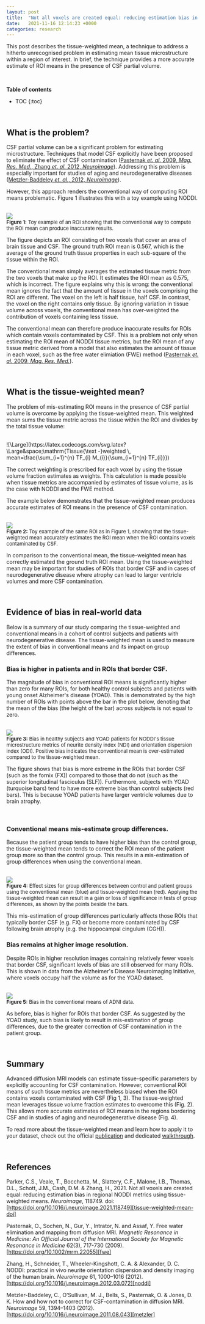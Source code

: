 ```yaml
---
layout: post
title:  "Not all voxels are created equal: reducing estimation bias in regional NODDI metrics using tissue-weighted means"
date:   2021-11-16 12:14:23 +0000
categories: research
---
```



This post describes the tissue-weighted mean, a technique to address a hitherto unrecognised problem in estimating mean tissue microstructure within a region of interest. In brief, the technique provides a more accurate estimate of ROI means in the presence of CSF partial volume.

<br/>

[comment]: <> (**Contents**)
**Table of contents**
* TOC
{:toc}

<br/>

## What is the problem?

CSF partial volume can be a significant problem for estimating microstructure. Techniques that model CSF explicitly have been proposed to eliminate the effect of CSF contamination ([Pasternak _et. al._ 2009, _Mag. Res. Med._, Zhang _et. al._ 2012, _Neuroimage_](#references)). Addressing this problem is especially important for studies of aging and neurodegenerative diseases ([Metzler-Baddeley _et. al._, 2012, _Neuroimage_](#references)). 

However, this approach renders the conventional way of computing ROI means problematic. Figure 1 illustrates this with a toy example using NODDI.


<br/>
<img src="{{ site.url }}/assets/posts/Tissue-weighted-mean/fig1.png">
<br/>
<font size="2"> <strong>Figure 1:</strong> Toy example of an ROI showing that the conventional way to compute the ROI mean can produce inaccurate results. </font>
<br/>

The figure depicts an ROI consisting of two voxels that cover an area of brain tissue and CSF. The ground truth ROI mean is 0.567, which is the average of the ground truth tissue properties in each sub-square of the tissue within the ROI.

The conventional mean simply averages the estimated tissue metric from the two voxels that make up the ROI. It estimates the ROI mean as 0.575, which is incorrect. The figure explains why this is wrong: the conventional mean ignores the fact that the amount of tissue in the voxels comprising the ROI are different. The voxel on the left is half tissue, half CSF. In contrast, the voxel on the right contains only tissue. By ignoring variation in tissue volume across voxels, the conventional mean has over-weighted the contribution of voxels containing less tissue.

The conventional mean can therefore produce inaccurate results for ROIs which contain voxels contaminated by CSF. This is a problem not only when estimating the ROI mean of NODDI tissue metrics, but the ROI mean of any tissue metric derived from a model that also estimates the amount of tissue in each voxel, such as the free water elimiation (FWE) method ([Pasternak _et. al._ 2009, _Mag. Res. Med._](#references)).

<br/>

## What is the tissue-weighted mean?

The problem of mis-estimating ROI means in the presence of CSF partial volume  is overcome by applying the tissue-weighted mean. This weighted mean sums the tissue metric across the tissue within the ROI and divides by the total tissue volume:


<br/>
![\Large](https://latex.codecogs.com/svg.latex?\Large&space;\mathrm{Tissue{\text -}weighted \, mean=\frac{\sum_{i=1}^{n} TF_{i} M_{i}}{\sum_{i=1}^{n} TF_{i}}})
<br/>

The correct weighting is prescribed for each voxel by using the tissue volume fraction estimates as weights. This calculation is made possible when tissue metrics are accompanied by estimates of tissue volume, as is the case with NODDI and the FWE method. 

The example below demonstrates that the tissue-weighted mean produces accurate estimates of ROI means in the presence of CSF contamination.

<br/>
<img src="{{ site.url }}/assets/posts/Tissue-weighted-mean/fig2.png">
<br/>
<font size="2"> <strong>Figure 2:</strong> Toy example of the same ROI as in Figure 1, showing that the tissue-weighted mean accurately estimates the ROI mean when the ROI contains voxels contaminated by CSF. </font>
<br/>

[comment]: <> (<img src="https://render.githubusercontent.com/render/math?math=\frac{1}{2}">)

In comparison to the conventional mean, the tissue-weighted mean has correctly estimated the ground truth ROI mean. Using the tissue-weighted mean may be important for studies of ROIs that border CSF and in cases of neurodegenerative disease where atrophy can lead to larger ventricle volumes and more CSF contamination. 

<br/>

## Evidence of bias in real-world data

Below is a summary of our study comparing the tissue-weighted and conventional means in a cohort of control subjects and patients with neurodegenerative disease. The tissue-weighted mean is used to measure the extent of bias in conventional means and its impact on group differences.

### Bias is higher in patients and in ROIs that border CSF.

The magnitude of bias in conventional ROI means is significantly higher than zero for many ROIs, for both healthy control subjects and patients with young onset Alzheimer's disease (YOAD). This is demonstrated by the high number of ROIs with points above the bar in the plot below, denoting that the mean of the bias (the height of the bar) across subjects is not equal to zero.

<br/>
<img src="{{ site.url }}/assets/posts/Tissue-weighted-mean/fig3.png">
<br/>
<font size="2"> <strong>Figure 3:</strong> Bias in healthy subjects and YOAD patients for NODDI's tissue microstructure metrics of neurite density 
index (NDI) and orientation dispersion index (ODI). Positive bias indicates the conventional mean is over-estimated compared to the tissue-weighted mean. </font>
<br/>

The figure shows that bias is more extreme in the ROIs that border CSF (such as the fornix (FX)) compared to those that do not (such as the superior longitudinal fasciculus (SLF)). Furthermore, subjects with YOAD (turquoise bars) tend to have more extreme bias than control subjects (red bars). This is because YOAD patients have larger ventricle volumes due to brain atrophy.

<br/>

### Conventional means mis-estimate group differences.

Because the patient group tends to have higher bias than the control group, the tissue-weighted mean tends to correct the ROI mean of the patient group more so than the control group. This results in a mis-estimation of group differences when using the conventional mean.

<br/>
<img src="{{ site.url }}/assets/posts/Tissue-weighted-mean/fig4.png">
<br/>
<font size="2"> <strong>Figure 4:</strong> Effect sizes for group differences between control and patient groups using the conventional mean (blue) and tissue-weighted mean (red). Applying the tissue-weighted mean can result in a gain or loss of significance in tests of group differences, as shown by the points beside the bars. </font>
<br/>

This mis-estimation of group differences particularly affects those ROIs that typically border CSF (e.g. FX) or become more contaminated by CSF following brain atrophy (e.g. the hippocampal cingulum (CGH)). 

### Bias remains at higher image resolution.

Despite ROIs in higher resolution images containing relatively fewer voxels that border CSF, significant levels of bias are still observed for many ROIs. This is shown in data from the Alzheimer's Disease Neuroimaging Initiative, where voxels occupy half the volume as for the YOAD dataset.

<br/>
<img src="{{ site.url }}/assets/posts/Tissue-weighted-mean/fig5.png">
<br/>
<font size="2"> <strong>Figure 5:</strong> Bias in the conventional means of ADNI data. </font>
<br/>

As before, bias is higher for ROIs that border CSF. As suggested by the YOAD study, such bias is likely to result in mis-estimation of group differences, due to the greater correction of CSF contamination in the patient group.

<br/>

## Summary

Advanced diffusion MRI models can estimate tissue-specific parameters by explicitly accounting for CSF contamination. However, conventional ROI means of such tissue metrics are nevertheless biased when the ROI contains voxels contaminated with CSF (Fig 1, 3). The tissue-weighted mean leverages tissue volume fraction estimates to overcome this (Fig. 2). This allows more accurate estimates of ROI means in the regions bordering CSF and in studies of aging and neurodegenerative disease (Fig. 4). 

To read more about the tissue-weighted mean and learn how to apply it to your dataset, check out the official [publication][tissue-weighted-mean-doi] and dedicated [walkthrough][tissue-weighted-mean-walkthrough].

<br/>

## References

Parker, C.S., Veale, T., Bocchetta, M., Slattery, C.F., Malone, I.B., Thomas, D.L., Schott, J.M., Cash, D.M. & Zhang, H., 2021. Not all voxels are created equal: reducing estimation bias in regional NODDI metrics using tissue-weighted means. _Neuroimage_, 118749. doi: [https://doi.org/10.1016/j.neuroimage.2021.118749][tissue-weighted-mean-doi]

Pasternak, O., Sochen, N., Gur, Y., Intrator, N. and Assaf, Y. Free water elimination and mapping from diffusion MRI. _Magnetic Resonance in Medicine: An Official Journal of the International Society for Magnetic Resonance in Medicine_ 62(3), 717-730 (2009). [https://doi.org/10.1002/mrm.22055][fwe]

Zhang, H., Schneider, T., Wheeler-Kingshott, C. A. & Alexander, D. C. NODDI: practical in vivo neurite orientation dispersion and density imaging of the human brain. _Neuroimage_ 61, 1000–1016 (2012). [https://doi.org/10.1016/j.neuroimage.2012.03.072][noddi]

Metzler-Baddeley, C., O’Sullivan, M. J., Bells, S., Pasternak, O. & Jones, D. K. How and how not to correct for CSF-contamination in diffusion MRI. _Neuroimage_ 59, 1394–1403 (2012). [https://doi.org/10.1016/j.neuroimage.2011.08.043][metzler]



[tissue-weighted-mean-walkthrough]: https://github.com/tdveale/TissueWeightedMean
[tissue-weighted-mean-doi]: https://doi.org/10.1016/j.neuroimage.2021.118749
[fwe]: https://doi.org/10.1002/mrm.22055
[noddi]: https://doi.org/10.1016/j.neuroimage.2012.03.072
[metzler]: https://doi.org/10.1016/j.neuroimage.2011.08.043

